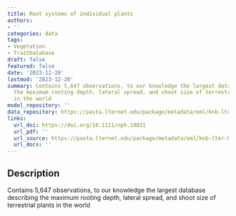 ```yaml
---
title: Root systems of individual plants
authors:
- ''
categories: data
tags:
- Vegetation
- TraitDatabase
draft: false
featured: false
date: '2023-12-20'
lastmod: '2023-12-20'
summary: Contains 5,647 observations, to our knowledge the largest database describing
  the maximum rooting depth, lateral spread, and shoot size of terrestrial plants
  in the world
model_repository: ''
data_repository: https://pasta.lternet.edu/package/metadata/eml/knb-lter-hfr/426/1
links:
  url_doi: https://doi.org/10.1111/nph.18031
  url_pdf: ''
  url_source: https://pasta.lternet.edu/package/metadata/eml/knb-lter-hfr/426/1
  url_docs: ''
---
```


## Description

Contains 5,647 observations, to our knowledge the largest database describing the maximum rooting depth, lateral spread, and shoot size of terrestrial plants in the world

